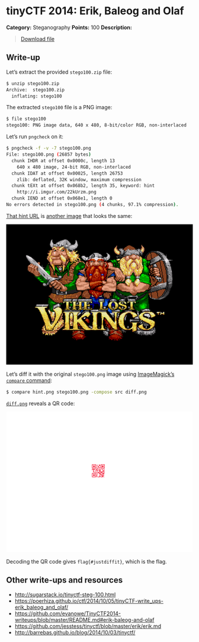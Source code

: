 # tinyCTF 2014: Erik, Baleog and Olaf

**Category:** Steganography
**Points:** 100
**Description:**

> [Download file](stego100.zip)

## Write-up

Let’s extract the provided `stego100.zip` file:

```bash
$ unzip stego100.zip
Archive:  stego100.zip
  inflating: stego100
```

The extracted `stego100` file is a PNG image:

```bash
$ file stego100
stego100: PNG image data, 640 x 480, 8-bit/color RGB, non-interlaced
```

Let’s run `pngcheck` on it:

```bash
$ pngcheck -f -v -7 stego100.png
File: stego100.png (26857 bytes)
  chunk IHDR at offset 0x0000c, length 13
    640 x 480 image, 24-bit RGB, non-interlaced
  chunk IDAT at offset 0x00025, length 26753
    zlib: deflated, 32K window, maximum compression
  chunk tEXt at offset 0x068b2, length 35, keyword: hint
    http://i.imgur.com/22kUrzm.png
  chunk IEND at offset 0x068e1, length 0
No errors detected in stego100.png (4 chunks, 97.1% compression).
```

[That hint URL](https://i.imgur.com/22kUrzm.png) is [another image](hint.png) that looks the same:

![](hint.png)

Let’s diff it with the original `stego100.png` image using [ImageMagick’s `compare` command](http://www.imagemagick.org/script/compare.php):

```bash
$ compare hint.png stego100.png -compose src diff.png
```

[`diff.png`](diff.png) reveals a QR code:

![](diff.png)

Decoding the QR code gives `flag{#justdiffit}`, which is the flag.

## Other write-ups and resources

* <http://sugarstack.io/tinyctf-steg-100.html>
* <https://poerhiza.github.io/ctf/2014/10/05/tinyCTF-write_ups-erik_baleog_and_olaf/>
* <https://github.com/evanowe/TinyCTF2014-writeups/blob/master/README.md#erik-baleog-and-olaf>
* <https://github.com/jesstess/tinyctf/blob/master/erik/erik.md>
* <http://barrebas.github.io/blog/2014/10/03/tinyctf/>
